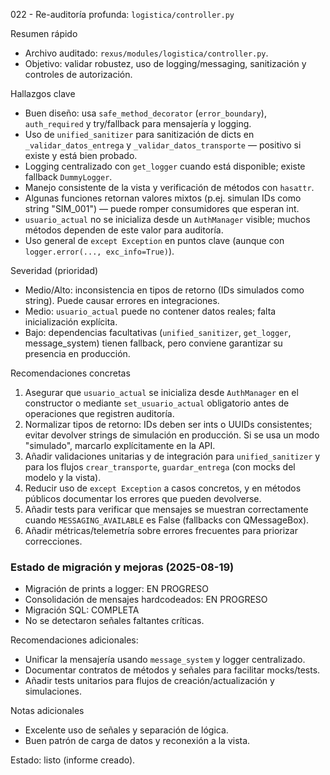022 - Re-auditoría profunda: `logistica/controller.py`

Resumen rápido
- Archivo auditado: `rexus/modules/logistica/controller.py`.
- Objetivo: validar robustez, uso de logging/messaging, sanitización y controles de autorización.

Hallazgos clave
- Buen diseño: usa `safe_method_decorator` (`error_boundary`), `auth_required` y try/fallback para mensajería y logging.
- Uso de `unified_sanitizer` para sanitización de dicts en `_validar_datos_entrega` y `_validar_datos_transporte` — positivo si existe y está bien probado.
- Logging centralizado con `get_logger` cuando está disponible; existe fallback `DummyLogger`.
- Manejo consistente de la vista y verificación de métodos con `hasattr`.
- Algunas funciones retornan valores mixtos (p.ej. simulan IDs como string "SIM_001") — puede romper consumidores que esperan int.
- `usuario_actual` no se inicializa desde un `AuthManager` visible; muchos métodos dependen de este valor para auditoría.
- Uso general de `except Exception` en puntos clave (aunque con `logger.error(..., exc_info=True)`).

Severidad (prioridad)
- Medio/Alto: inconsistencia en tipos de retorno (IDs simulados como string). Puede causar errores en integraciones.
- Medio: `usuario_actual` puede no contener datos reales; falta inicialización explícita.
- Bajo: dependencias facultativas (`unified_sanitizer`, `get_logger`, message_system) tienen fallback, pero conviene garantizar su presencia en producción.

Recomendaciones concretas
1. Asegurar que `usuario_actual` se inicializa desde `AuthManager` en el constructor o mediante `set_usuario_actual` obligatorio antes de operaciones que registren auditoría.
2. Normalizar tipos de retorno: IDs deben ser ints o UUIDs consistentes; evitar devolver strings de simulación en producción. Si se usa un modo "simulado", marcarlo explícitamente en la API.
3. Añadir validaciones unitarias y de integración para `unified_sanitizer` y para los flujos `crear_transporte`, `guardar_entrega` (con mocks del modelo y la vista).
4. Reducir uso de `except Exception` a casos concretos, y en métodos públicos documentar los errores que pueden devolverse.
5. Añadir tests para verificar que mensajes se muestran correctamente cuando `MESSAGING_AVAILABLE` es False (fallbacks con QMessageBox).
6. Añadir métricas/telemetría sobre errores frecuentes para priorizar correcciones.

### Estado de migración y mejoras (2025-08-19)
- Migración de prints a logger: EN PROGRESO
- Consolidación de mensajes hardcodeados: EN PROGRESO
- Migración SQL: COMPLETA
- No se detectaron señales faltantes críticas.

Recomendaciones adicionales:
- Unificar la mensajería usando `message_system` y logger centralizado.
- Documentar contratos de métodos y señales para facilitar mocks/tests.
- Añadir tests unitarios para flujos de creación/actualización y simulaciones.

Notas adicionales
- Excelente uso de señales y separación de lógica.
- Buen patrón de carga de datos y reconexión a la vista.

Estado: listo (informe creado).
